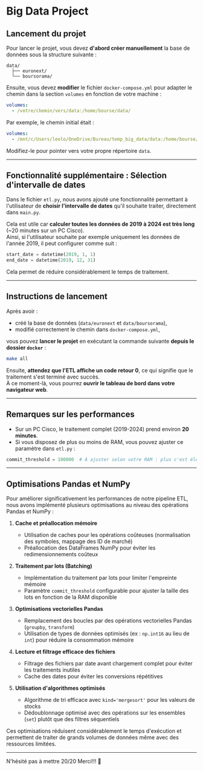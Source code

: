 # Big Data Project

## Lancement du projet

Pour lancer le projet, vous devez **d'abord créer manuellement** la base de données sous la structure suivante :

```
data/
  ├── euronext/
  └── boursorama/
```

Ensuite, vous devez **modifier** le fichier `docker-compose.yml` pour adapter le chemin dans la section `volumes` en fonction de votre machine :

```yaml
volumes:
  - /votre/chemin/vers/data:/home/bourse/data/
```

Par exemple, le chemin initial était :

```yaml
volumes:
  - /mnt/c/Users/leolo/OneDrive/Bureau/temp_big_data/data:/home/bourse/data/
```

Modifiez-le pour pointer vers votre propre répertoire `data`.

---

## Fonctionnalité supplémentaire : Sélection d'intervalle de dates

Dans le fichier `etl.py`, nous avons ajouté une fonctionnalité permettant à l'utilisateur de **choisir l'intervalle de dates** qu'il souhaite traiter, directement dans `main.py`.

Cela est utile car **calculer toutes les données de 2019 à 2024 est très long** (~20 minutes sur un PC Cisco).  
Ainsi, si l'utilisateur souhaite par exemple uniquement les données de l'année 2019, il peut configurer comme suit :

```python
start_date = datetime(2019, 1, 1)
end_date = datetime(2019, 12, 31)
```

Cela permet de réduire considérablement le temps de traitement.

---

## Instructions de lancement

Après avoir :

- créé la base de données (`data/euronext` et `data/boursorama`),
- modifié correctement le chemin dans `docker-compose.yml`,

vous pouvez **lancer le projet** en exécutant la commande suivante **depuis le dossier `docker`** :

```bash
make all
```

Ensuite, **attendez que l'ETL affiche un code retour 0**, ce qui signifie que le traitement s'est terminé avec succès.  
À ce moment-là, vous pourrez **ouvrir le tableau de bord dans votre navigateur web**.

---

## Remarques sur les performances

- Sur un PC Cisco, le traitement complet (2019-2024) prend environ **20 minutes**.
- Si vous disposez de plus ou moins de RAM, vous pouvez ajuster ce paramètre dans `etl.py` :

```python
commit_threshold = 100000  # À ajuster selon votre RAM : plus c'est élevé, moins il y aura de commits, mais plus cela consommera de mémoire.
```

---

## Optimisations Pandas et NumPy

Pour améliorer significativement les performances de notre pipeline ETL, nous avons implémenté plusieurs optimisations au niveau des opérations Pandas et NumPy :

1. **Cache et préallocation mémoire**  
   - Utilisation de caches pour les opérations coûteuses (normalisation des symboles, mappage des ID de marché)  
   - Préallocation des DataFrames NumPy pour éviter les redimensionnements coûteux  

2. **Traitement par lots (Batching)**  
   - Implémentation du traitement par lots pour limiter l'empreinte mémoire  
   - Paramètre `commit_threshold` configurable pour ajuster la taille des lots en fonction de la RAM disponible  

3. **Optimisations vectorielles Pandas**  
   - Remplacement des boucles par des opérations vectorielles Pandas (`groupby`, `transform`)  
   - Utilisation de types de données optimisés (ex : `np.int16` au lieu de `int`) pour réduire la consommation mémoire  

4. **Lecture et filtrage efficace des fichiers**  
   - Filtrage des fichiers par date avant chargement complet pour éviter les traitements inutiles  
   - Cache des dates pour éviter les conversions répétitives  

5. **Utilisation d'algorithmes optimisés**  
   - Algorithme de tri efficace avec `kind='mergesort'` pour les valeurs de stocks  
   - Dédoublonnage optimisé avec des opérations sur les ensembles (`set`) plutôt que des filtres séquentiels  

Ces optimisations réduisent considérablement le temps d'exécution et permettent de traiter de grands volumes de données même avec des ressources limitées.

---

N'hésité pas à mettre 20/20 Merci!!! 🚀 
